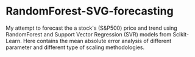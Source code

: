 # RandomForest-SVG-forecasting
My attempt to forecast the a stock's (S&amp;P500) price and trend using RandomForest and Support Vector Regression (SVR) models from Scikit-Learn. Here contains the mean absolute error analysis of different parameter and different type of scaling methodologies.
